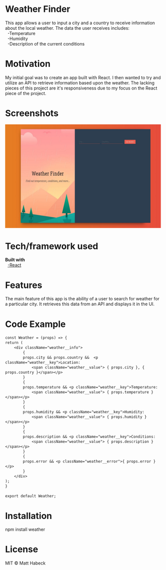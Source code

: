 # Weather Finder
This app allows a user to input a city and a country to receive information about the local weather.
The data the user receives includes:  
&nbsp;&nbsp;-Temperature  
&nbsp;&nbsp;-Humidity  
&nbsp;&nbsp;-Description of the current conditions

# Motivation
My initial goal was to create an app built with React. I then wanted to try and utilize an
API to retrieve information based upon the weather. The lacking pieces of this project are it's responsiveness
due to my focus on the React piece of the project.

# Screenshots
![Weather App Homepage](weather_api_thumbnail.jpg)

# Tech/framework used
**Built with**  
&nbsp;&nbsp;[-React](https://github.com/facebook/react)

# Features
The main feature of this app is the ability of a user to search for weather for a particular city.
It retrieves this data from an API and displays it in the UI.

# Code Example

    const Weather = (props) => {
    return (
        <div className="weather__info">
            { 
            props.city && props.country &&  <p className="weather__key">Location:
                <span className="weather__value"> { props.city }, { props.country }</span></p>
            }       
            { 
            props.temperature && <p className="weather__key">Temperature:
                <span className="weather__value"> { props.temperature }</span></p>
            }         
            { 
            props.humidity && <p className="weather__key">Humidity:
                <span className="weather__value"> { props.humidity }</span></p> 
            }
            { 
            props.description && <p className="weather__key">Conditions:
                <span className="weather__value"> { props.description }</span></p> 
            }
            { 
            props.error && <p className="weather__error">{ props.error }</p>
            }
        </div>  
    );
    }

    export default Weather;

# Installation
npm install weather

# License
MIT © Matt Habeck
